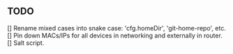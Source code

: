## TODO

[] Rename mixed cases into snake case: 'cfg.homeDir', 'git-home-repo', etc.
[] Pin down MACs/IPs for all devices in networking and externally in router.
[] Salt script.
